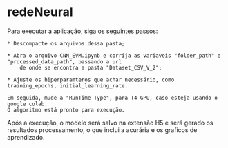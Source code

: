 # redeNeural
Para executar a aplicação, siga os seguintes passos:

	* Descompacte os arquivos dessa pasta;
 
	* Abra o arquivo CNN_EVM.ipynb e corrija as variaveis "folder_path" e "processed_data_path", passando a url 
 		de onde se encontra a pasta "Dataset_CSV_V_2";

	* Ajuste os hiperparamteros que achar necessário, como training_epochs, initial_learning_rate.

	Em seguida, mude a "RunTime Type", para T4 GPU, caso esteja usando o google colab.
 	O algoritmo está pronto para execução.

Após a execução, o modelo será salvo na extensão H5 e será gerado os resultados processamento, o que inclui a acurária e os graficos de aprendizado.

	
